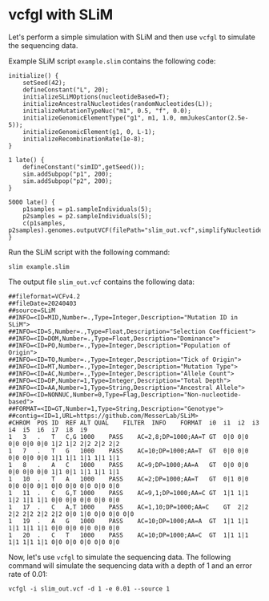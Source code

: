 # vcfgl with SLiM

Let's perform a simple simulation with SLiM and then use `vcfgl` to simulate the sequencing data.

Example SLiM script `example.slim` contains the following code:

```
initialize() {
	setSeed(42);
	defineConstant("L", 20);
	initializeSLiMOptions(nucleotideBased=T);
	initializeAncestralNucleotides(randomNucleotides(L));
	initializeMutationTypeNuc("m1", 0.5, "f", 0.0);
	initializeGenomicElementType("g1", m1, 1.0, mmJukesCantor(2.5e-5));
	initializeGenomicElement(g1, 0, L-1);
	initializeRecombinationRate(1e-8);
}

1 late() {
	defineConstant("simID",getSeed());
	sim.addSubpop("p1", 200);
	sim.addSubpop("p2", 200);
}

5000 late() {
	p1samples = p1.sampleIndividuals(5);
	p2samples = p2.sampleIndividuals(5);
	c(p1samples, p2samples).genomes.outputVCF(filePath="slim_out.vcf",simplifyNucleotides=T);
}
```

Run the SLiM script with the following command:

```
slim example.slim
```

The output file `slim_out.vcf` contains the following data:


```
##fileformat=VCFv4.2
##fileDate=20240403
##source=SLiM
##INFO=<ID=MID,Number=.,Type=Integer,Description="Mutation ID in SLiM">
##INFO=<ID=S,Number=.,Type=Float,Description="Selection Coefficient">
##INFO=<ID=DOM,Number=.,Type=Float,Description="Dominance">
##INFO=<ID=PO,Number=.,Type=Integer,Description="Population of Origin">
##INFO=<ID=TO,Number=.,Type=Integer,Description="Tick of Origin">
##INFO=<ID=MT,Number=.,Type=Integer,Description="Mutation Type">
##INFO=<ID=AC,Number=.,Type=Integer,Description="Allele Count">
##INFO=<ID=DP,Number=1,Type=Integer,Description="Total Depth">
##INFO=<ID=AA,Number=1,Type=String,Description="Ancestral Allele">
##INFO=<ID=NONNUC,Number=0,Type=Flag,Description="Non-nucleotide-based">
##FORMAT=<ID=GT,Number=1,Type=String,Description="Genotype">
##contig=<ID=1,URL=https://github.com/MesserLab/SLiM>
#CHROM	POS	ID	REF	ALT	QUAL	FILTER	INFO	FORMAT	i0	i1	i2	i3	i4	i5	i6	i7	i8	i9
1	3	.	T	C,G	1000	PASS	AC=2,8;DP=1000;AA=T	GT	0|0	0|0	0|0	0|0	0|0	1|2	1|2	2|2	2|2	2|2
1	7	.	T	G	1000	PASS	AC=10;DP=1000;AA=T	GT	0|0	0|0	0|0	0|0	0|0	1|1	1|1	1|1	1|1	1|1
1	8	.	A	C	1000	PASS	AC=9;DP=1000;AA=A	GT	0|0	0|0	0|0	0|0	0|0	1|1	0|1	1|1	1|1	1|1
1	10	.	T	A	1000	PASS	AC=2;DP=1000;AA=T	GT	0|1	0|0	0|0	0|0	0|1	0|0	0|0	0|0	0|0	0|0
1	11	.	C	G,T	1000	PASS	AC=9,1;DP=1000;AA=C	GT	1|1	1|1	1|2	1|1	1|1	0|0	0|0	0|0	0|0	0|0
1	17	.	C	A,T	1000	PASS	AC=1,10;DP=1000;AA=C	GT	2|2	2|2	2|2	2|2	2|2	0|0	1|0	0|0	0|0	0|0
1	19	.	A	G	1000	PASS	AC=10;DP=1000;AA=A	GT	1|1	1|1	1|1	1|1	1|1	0|0	0|0	0|0	0|0	0|0
1	20	.	C	T	1000	PASS	AC=10;DP=1000;AA=C	GT	1|1	1|1	1|1	1|1	1|1	0|0	0|0	0|0	0|0	0|0
```

Now, let's use `vcfgl` to simulate the sequencing data. The following command will simulate the sequencing data with a depth of 1 and an error rate of 0.01:

```
vcfgl -i slim_out.vcf -d 1 -e 0.01 --source 1
```

